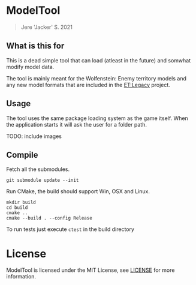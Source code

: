 # ModelTool
> Jere 'Jacker' S. 2021

## What is this for

This is a dead simple tool that can load (atleast in the future) and somwhat modify model data.

The tool is mainly meant for the Wolfenstein: Enemy territory models and any new model formats that are included in
the [ET:Legacy](https://www.etlegacy.com) project.

## Usage

The tool uses the same package loading system as the game itself. When the application starts it will ask the user
for a folder path.

TODO: include images

## Compile

Fetch all the submodules.

```
git submodule update --init
```

Run CMake, the build should support Win, OSX and Linux.

```
mkdir build
cd build
cmake ..
cmake --build . --config Release
```

To run tests just execute `ctest` in the build directory

# License

ModelTool is licensed under the MIT License, see [LICENSE](./LICENSE.txt) for more information.
